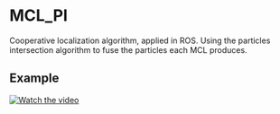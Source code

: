 # MCL_PI
Cooperative localization algorithm, applied in ROS. Using the particles intersection algorithm to fuse the particles each MCL produces.
## Example
[![Watch the video](https://img.youtube.com/vi/7vj-Otb_4H8/default.jpg)](https://youtu.be/7vj-Otb_4H8)

